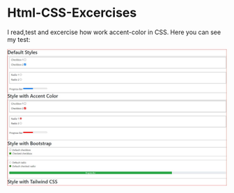 # Html-CSS-Excercises
I read,test and excercise how work accent-color in CSS. Here you can see my test:

<center><img src="https://github.com/kadoubleU/Html-CSS-Excercises/blob/main/00.cssPropertiesExcercise/02.accent-color/result.JPG" alt="CSS accent-color"></center>
